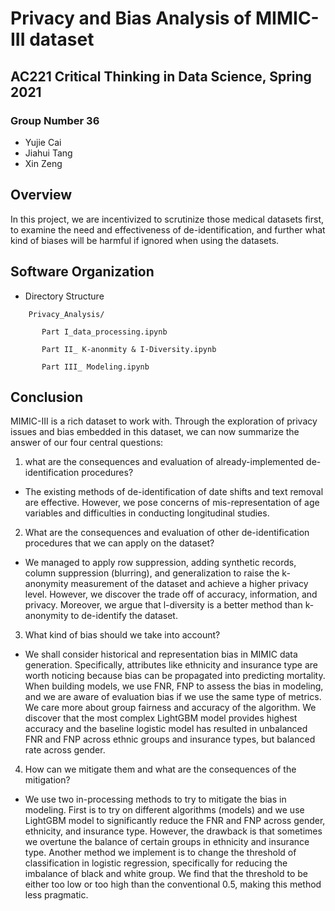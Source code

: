 # Privacy and Bias Analysis of MIMIC-III dataset

## AC221 Critical Thinking in Data Science, Spring 2021

### Group Number 36

* Yujie Cai
* Jiahui Tang
* Xin Zeng

## Overview

In this project, we are incentivized to scrutinize those medical datasets first, to examine the need and effectiveness of de-identification, and further what kind of biases will be harmful if ignored when using the datasets. 

## Software Organization

* Directory Structure

```
    Privacy_Analysis/

      ​	Part I_data_processing.ipynb

      ​	Part II_ K-anonmity & I-Diversity.ipynb

      ​	Part III_ Modeling.ipynb

```


## Conclusion 

MIMIC-III is a rich dataset to work with. Through the exploration of privacy issues and bias embedded in this dataset, we can now summarize the answer of our four central questions:

1) what are the consequences and evaluation of already-implemented de-identification procedures? 

* The existing methods of de-identification of date shifts and text removal are effective. However, we pose concerns of mis-representation of age variables and difficulties in conducting longitudinal studies. 

2) What are the consequences and evaluation of other de-identification procedures that we can apply on the dataset? 

* We managed to apply row suppression, adding synthetic records, column suppression (blurring), and generalization to raise the k-anonymity measurement of the dataset and achieve a higher privacy level. However, we discover the trade off of accuracy, information, and privacy. Moreover, we argue that l-diversity is a better method than k-anonymity to de-identify the dataset. 

3) What kind of bias should we take into account? 

* We shall consider historical and representation bias in MIMIC data generation. Specifically, attributes like ethnicity and insurance type are worth noticing because bias can be propagated into predicting mortality. When building models, we use FNR, FNP to assess the bias in modeling, and we are aware of evaluation bias if we use the same type of metrics. We care more about group fairness and accuracy of the algorithm. We discover that the most complex LightGBM model provides highest accuracy and the baseline logistic model has resulted in unbalanced FNR and FNP across ethnic groups and insurance types, but balanced rate across gender.

4) How can we mitigate them and what are the consequences of the mitigation?

* We use two in-processing methods to try to mitigate the bias in modeling. First is to try on different algorithms (models) and we use LightGBM model to significantly reduce the FNR and FNP across gender, ethnicity, and insurance type. However, the drawback is that sometimes we overtune the balance of certain groups in ethnicity and insurance type. Another method we implement is to change the threshold of classification in logistic regression, specifically for reducing the imbalance of black and white group. We find that the threshold to be either too low or too high than the conventional 0.5, making this method less pragmatic. 
